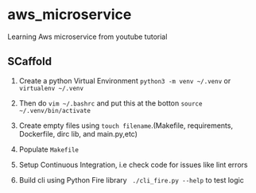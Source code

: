 # aws_microservice
Learning Aws microservice from youtube tutorial

## SCaffold

1. Create a python Virtual Environment `python3 -m venv ~/.venv` or `virtualenv ~/.venv`
2. Then do `vim ~/.bashrc` and put this at the botton `source ~/.venv/bin/activate`
3. Create empty files using `touch filename`.(Makefile, requirements, Dockerfile, dirc lib, and main.py,etc)
4. Populate `Makefile`
5. Setup Continuous Integration, i.e check code for issues like lint errors

6. Build cli using Python Fire library ` ./cli_fire.py --help` to test logic

